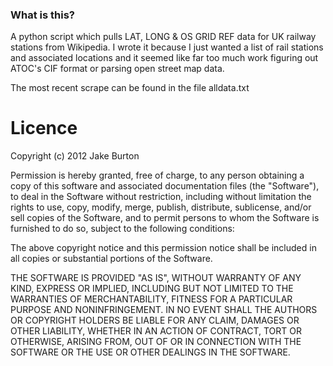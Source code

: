 ### What is this?

A python script which pulls LAT, LONG & OS GRID REF data for UK railway stations from Wikipedia. I wrote it because I just wanted a list of rail stations and associated locations and it seemed like far too much work figuring out ATOC's CIF format or parsing open street map data.

The most recent scrape can be found in the file alldata.txt

# Licence

Copyright (c) 2012 Jake Burton

Permission is hereby granted, free of charge, to any person obtaining a copy of this software and associated documentation files (the "Software"), to deal in the Software without restriction, including without limitation the rights to use, copy, modify, merge, publish, distribute, sublicense, and/or sell copies of the Software, and to permit persons to whom the Software is furnished to do so, subject to the following conditions:

The above copyright notice and this permission notice shall be included in all copies or substantial portions of the Software.

THE SOFTWARE IS PROVIDED "AS IS", WITHOUT WARRANTY OF ANY KIND, EXPRESS OR IMPLIED, INCLUDING BUT NOT LIMITED TO THE WARRANTIES OF MERCHANTABILITY, FITNESS FOR A PARTICULAR PURPOSE AND NONINFRINGEMENT. IN NO EVENT SHALL THE AUTHORS OR COPYRIGHT HOLDERS BE LIABLE FOR ANY CLAIM, DAMAGES OR OTHER LIABILITY, WHETHER IN AN ACTION OF CONTRACT, TORT OR OTHERWISE, ARISING FROM, OUT OF OR IN CONNECTION WITH THE SOFTWARE OR THE USE OR OTHER DEALINGS IN THE SOFTWARE.
